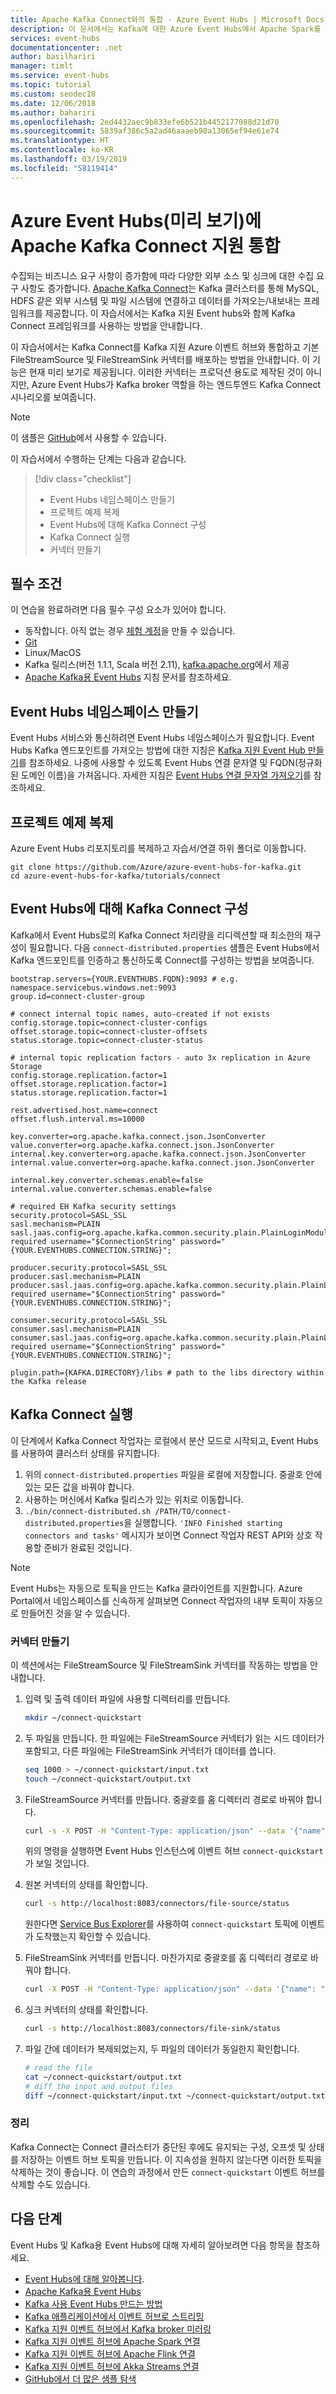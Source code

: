 ```yaml
---
title: Apache Kafka Connect와의 통합 - Azure Event Hubs | Microsoft Docs
description: 이 문서에서는 Kafka에 대한 Azure Event Hubs에서 Apache Spark를 사용하는 방법을 설명합니다.
services: event-hubs
documentationcenter: .net
author: basilhariri
manager: timlt
ms.service: event-hubs
ms.topic: tutorial
ms.custom: seodec18
ms.date: 12/06/2018
ms.author: bahariri
ms.openlocfilehash: 2ed4432aec9b833efe6b521b4452177088d21d70
ms.sourcegitcommit: 5839af386c5a2ad46aaaeb90a13065ef94e61e74
ms.translationtype: HT
ms.contentlocale: ko-KR
ms.lasthandoff: 03/19/2019
ms.locfileid: "58119414"
---
```

# <a name="integrate-apache-kafka-connect-support-on-azure-event-hubs-preview"></a>Azure Event Hubs(미리 보기)에 Apache Kafka Connect 지원 통합
수집되는 비즈니스 요구 사항이 증가함에 따라 다양한 외부 소스 및 싱크에 대한 수집 요구 사항도 증가합니다. [Apache Kafka Connect](https://kafka.apache.org/documentation/#connect)는 Kafka 클러스터를 통해 MySQL, HDFS 같은 외부 시스템 및 파일 시스템에 연결하고 데이터를 가져오는/내보내는 프레임워크를 제공합니다. 이 자습서에서는 Kafka 지원 Event hubs와 함께 Kafka Connect 프레임워크를 사용하는 방법을 안내합니다.

이 자습서에서는 Kafka Connect를 Kafka 지원 Azure 이벤트 허브와 통합하고 기본 FileStreamSource 및 FileStreamSink 커넥터를 배포하는 방법을 안내합니다. 이 기능은 현재 미리 보기로 제공됩니다. 이러한 커넥터는 프로덕션 용도로 제작된 것이 아니지만, Azure Event Hubs가 Kafka broker 역할을 하는 엔드투엔드 Kafka Connect 시나리오를 보여줍니다.

> [!NOTE]
> 이 샘플은 [GitHub](https://github.com/Azure/azure-event-hubs-for-kafka/tree/master/tutorials/connect)에서 사용할 수 있습니다.

이 자습서에서 수행하는 단계는 다음과 같습니다.

> [!div class="checklist"]
> * Event Hubs 네임스페이스 만들기
> * 프로젝트 예제 복제
> * Event Hubs에 대해 Kafka Connect 구성
> * Kafka Connect 실행
> * 커넥터 만들기

## <a name="prerequisites"></a>필수 조건
이 연습을 완료하려면 다음 필수 구성 요소가 있어야 합니다.

- 동작합니다. 아직 없는 경우 [체험 계정](https://azure.microsoft.com/free/)을 만들 수 있습니다.
- [Git](https://www.git-scm.com/downloads)
- Linux/MacOS
- Kafka 릴리스(버전 1.1.1, Scala 버전 2.11), [kafka.apache.org](https://kafka.apache.org/downloads#1.1.1)에서 제공
- [Apache Kafka용 Event Hubs](https://docs.microsoft.com/azure/event-hubs/event-hubs-for-kafka-ecosystem-overview) 지침 문서를 참조하세요.

## <a name="create-an-event-hubs-namespace"></a>Event Hubs 네임스페이스 만들기
Event Hubs 서비스와 통신하려면 Event Hubs 네임스페이스가 필요합니다. Event Hubs Kafka 엔드포인트를 가져오는 방법에 대한 지침은 [Kafka 지원 Event Hub 만들기](event-hubs-create.md)를 참조하세요. 나중에 사용할 수 있도록 Event Hubs 연결 문자열 및 FQDN(정규화된 도메인 이름)을 가져옵니다. 자세한 지침은 [Event Hubs 연결 문자열 가져오기](event-hubs-get-connection-string.md)를 참조하세요. 

## <a name="clone-the-example-project"></a>프로젝트 예제 복제
Azure Event Hubs 리포지토리를 복제하고 자습서/연결 하위 폴더로 이동합니다. 

```
git clone https://github.com/Azure/azure-event-hubs-for-kafka.git
cd azure-event-hubs-for-kafka/tutorials/connect
```

## <a name="configure-kafka-connect-for-event-hubs"></a>Event Hubs에 대해 Kafka Connect 구성
Kafka에서 Event Hubs로의 Kafka Connect 처리량을 리디렉션할 때 최소한의 재구성이 필요합니다.  다음 `connect-distributed.properties` 샘플은 Event Hubs에서 Kafka 엔드포인트를 인증하고 통신하도록 Connect를 구성하는 방법을 보여줍니다.

```properties
bootstrap.servers={YOUR.EVENTHUBS.FQDN}:9093 # e.g. namespace.servicebus.windows.net:9093
group.id=connect-cluster-group

# connect internal topic names, auto-created if not exists
config.storage.topic=connect-cluster-configs
offset.storage.topic=connect-cluster-offsets
status.storage.topic=connect-cluster-status

# internal topic replication factors - auto 3x replication in Azure Storage
config.storage.replication.factor=1
offset.storage.replication.factor=1
status.storage.replication.factor=1

rest.advertised.host.name=connect
offset.flush.interval.ms=10000

key.converter=org.apache.kafka.connect.json.JsonConverter
value.converter=org.apache.kafka.connect.json.JsonConverter
internal.key.converter=org.apache.kafka.connect.json.JsonConverter
internal.value.converter=org.apache.kafka.connect.json.JsonConverter

internal.key.converter.schemas.enable=false
internal.value.converter.schemas.enable=false

# required EH Kafka security settings
security.protocol=SASL_SSL
sasl.mechanism=PLAIN
sasl.jaas.config=org.apache.kafka.common.security.plain.PlainLoginModule required username="$ConnectionString" password="{YOUR.EVENTHUBS.CONNECTION.STRING}";

producer.security.protocol=SASL_SSL
producer.sasl.mechanism=PLAIN
producer.sasl.jaas.config=org.apache.kafka.common.security.plain.PlainLoginModule required username="$ConnectionString" password="{YOUR.EVENTHUBS.CONNECTION.STRING}";

consumer.security.protocol=SASL_SSL
consumer.sasl.mechanism=PLAIN
consumer.sasl.jaas.config=org.apache.kafka.common.security.plain.PlainLoginModule required username="$ConnectionString" password="{YOUR.EVENTHUBS.CONNECTION.STRING}";

plugin.path={KAFKA.DIRECTORY}/libs # path to the libs directory within the Kafka release
```

## <a name="run-kafka-connect"></a>Kafka Connect 실행

이 단계에서 Kafka Connect 작업자는 로컬에서 분산 모드로 시작되고, Event Hubs를 사용하여 클러스터 상태를 유지합니다.

1. 위의 `connect-distributed.properties` 파일을 로컬에 저장합니다.  중괄호 안에 있는 모든 값을 바꿔야 합니다.
2. 사용하는 머신에서 Kafka 릴리스가 있는 위치로 이동합니다.
4. `./bin/connect-distributed.sh /PATH/TO/connect-distributed.properties`을 실행합니다.  `'INFO Finished starting connectors and tasks'` 메시지가 보이면 Connect 작업자 REST API와 상호 작용할 준비가 완료된 것입니다. 

> [!NOTE]
> Event Hubs는 자동으로 토픽을 만드는 Kafka 클라이언트를 지원합니다. Azure Portal에서 네임스페이스를 신속하게 살펴보면 Connect 작업자의 내부 토픽이 자동으로 만들어진 것을 알 수 있습니다.

### <a name="create-connectors"></a>커넥터 만들기
이 섹션에서는 FileStreamSource 및 FileStreamSink 커넥터를 작동하는 방법을 안내합니다. 

1. 입력 및 출력 데이터 파일에 사용할 디렉터리를 만듭니다.
    ```bash
    mkdir ~/connect-quickstart
    ```

2. 두 파일을 만듭니다. 한 파일에는 FileStreamSource 커넥터가 읽는 시드 데이터가 포함되고, 다른 파일에는 FileStreamSink 커넥터가 데이터를 씁니다.
    ```bash
    seq 1000 > ~/connect-quickstart/input.txt
    touch ~/connect-quickstart/output.txt
    ```

3. FileStreamSource 커넥터를 만듭니다.  중괄호를 홈 디렉터리 경로로 바꿔야 합니다.
    ```bash
    curl -s -X POST -H "Content-Type: application/json" --data '{"name": "file-source","config": {"connector.class":"org.apache.kafka.connect.file.FileStreamSourceConnector","tasks.max":"1","topic":"connect-quickstart","file": "{YOUR/HOME/PATH}/connect-quickstart/input.txt"}}' http://localhost:8083/connectors
    ```
    위의 명령을 실행하면 Event Hubs 인스턴스에 이벤트 허브 `connect-quickstart`가 보일 것입니다.
4. 원본 커넥터의 상태를 확인합니다.
    ```bash
    curl -s http://localhost:8083/connectors/file-source/status
    ```
    원한다면 [Service Bus Explorer](https://github.com/paolosalvatori/ServiceBusExplorer/releases)를 사용하여 `connect-quickstart` 토픽에 이벤트가 도착했는지 확인할 수 있습니다.

5. FileStreamSink 커넥터를 만듭니다.  마찬가지로 중괄호를 홈 디렉터리 경로로 바꿔야 합니다.
    ```bash
    curl -X POST -H "Content-Type: application/json" --data '{"name": "file-sink", "config": {"connector.class":"org.apache.kafka.connect.file.FileStreamSinkConnector", "tasks.max":"1", "topics":"connect-quickstart", "file": "{YOUR/HOME/PATH}/connect-quickstart/output.txt"}}' http://localhost:8083/connectors
    ```
 
6. 싱크 커넥터의 상태를 확인합니다.
    ```bash
    curl -s http://localhost:8083/connectors/file-sink/status
    ```

7. 파일 간에 데이터가 복제되었는지, 두 파일의 데이터가 동일한지 확인합니다.
    ```bash
    # read the file
    cat ~/connect-quickstart/output.txt
    # diff the input and output files
    diff ~/connect-quickstart/input.txt ~/connect-quickstart/output.txt
    ```

### <a name="cleanup"></a>정리
Kafka Connect는 Connect 클러스터가 중단된 후에도 유지되는 구성, 오프셋 및 상태를 저장하는 이벤트 허브 토픽을 만듭니다. 이 지속성을 원하지 않는다면 이러한 토픽을 삭제하는 것이 좋습니다. 이 연습의 과정에서 만든 `connect-quickstart` 이벤트 허브를 삭제할 수도 있습니다.

## <a name="next-steps"></a>다음 단계

Event Hubs 및 Kafka용 Event Hubs에 대해 자세히 알아보려면 다음 항목을 참조하세요.  

- [Event Hubs에 대해 알아봅니다](event-hubs-what-is-event-hubs.md).
- [Apache Kafka용 Event Hubs](event-hubs-for-kafka-ecosystem-overview.md)
- [Kafka 사용 Event Hubs 만드는 방법](event-hubs-create-kafka-enabled.md)
- [Kafka 애플리케이션에서 이벤트 허브로 스트리밍](event-hubs-quickstart-kafka-enabled-event-hubs.md)
- [Kafka 지원 이벤트 허브에서 Kafka broker 미러링](event-hubs-kafka-mirror-maker-tutorial.md)
- [Kafka 지원 이벤트 허브에 Apache Spark 연결](event-hubs-kafka-spark-tutorial.md)
- [Kafka 지원 이벤트 허브에 Apache Flink 연결](event-hubs-kafka-flink-tutorial.md)
- [Kafka 지원 이벤트 허브에 Akka Streams 연결](event-hubs-kafka-akka-streams-tutorial.md)
- [GitHub에서 더 많은 샘플 탐색](https://github.com/Azure/azure-event-hubs-for-kafka)